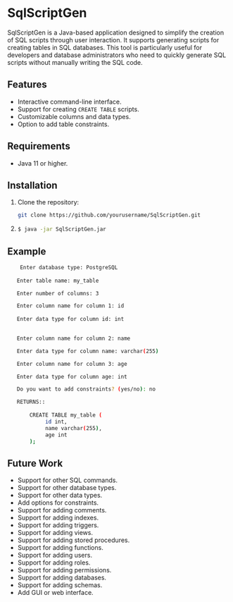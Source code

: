 # SqlScriptGen

SqlScriptGen is a Java-based application designed to simplify the creation of SQL scripts through user interaction. It
supports generating scripts for creating tables in SQL databases. This tool is particularly useful for developers and
database administrators who need to quickly generate SQL scripts without manually writing the SQL code.

## Features

- Interactive command-line interface.
- Support for creating `CREATE TABLE` scripts.
- Customizable columns and data types.
- Option to add table constraints.

## Requirements

- Java 11 or higher.

## Installation

1. Clone the repository:
   ```sh
   git clone https://github.com/yourusername/SqlScriptGen.git
2. ```sh 
   $ java -jar SqlScriptGen.jar

## Example

```sh 
    Enter database type: PostgreSQL
 
   Enter table name: my_table

   Enter number of columns: 3

   Enter column name for column 1: id
   
   Enter data type for column id: int
   

   Enter column name for column 2: name

   Enter data type for column name: varchar(255)

   Enter column name for column 3: age

   Enter data type for column age: int

   Do you want to add constraints? (yes/no): no

   RETURNS::
   
       CREATE TABLE my_table (
            id int,
            name varchar(255),
            age int
       );

```

## Future Work

- Support for other SQL commands.
- Support for other database types.
- Support for other data types.
- Add options for constraints.
- Support for adding comments.
- Support for adding indexes.
- Support for adding triggers.
- Support for adding views.
- Support for adding stored procedures.
- Support for adding functions.
- Support for adding users.
- Support for adding roles.
- Support for adding permissions.
- Support for adding databases.
- Support for adding schemas.
- Add GUI or web interface.
